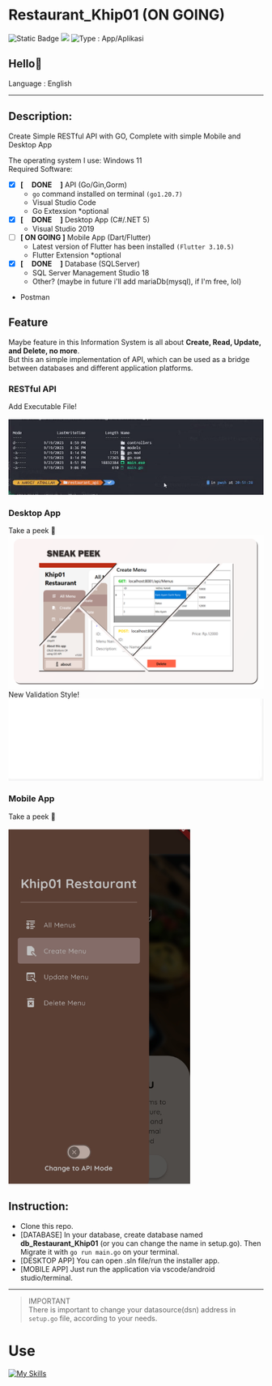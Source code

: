 # Restaurant_Khip01 (ON GOING)

<img alt="Static Badge" src="https://img.shields.io/badge/Type-Tool%2FAlat (API)-blue?style=flat&color=cyan"> ![](https://img.shields.io/badge/Type-Desktop%20App%2FAplikasi%20Desktop-purple) <img src="https://img.shields.io/badge/Type-Mobile App%2FAplikasi Mobile-green" alt="Type : App/Aplikasi">

## Hello👋

Language : English

---

## Description:
Create Simple RESTful API with GO, Complete with simple Mobile and Desktop App

The operating system I use: Windows 11\
Required Software:

- [x]  **[&nbsp;&nbsp;&nbsp;&nbsp; DONE &nbsp;&nbsp;&nbsp;&nbsp;]** API (Go/Gin,Gorm)
    - ```go``` command installed on terminal ```(go1.20.7)```
    - Visual Studio Code
    - Go Extexsion *optional
- [x]  **[&nbsp;&nbsp;&nbsp;&nbsp; DONE &nbsp;&nbsp;&nbsp;&nbsp;]** Desktop App (C#/.NET 5) 
    - Visual Studio 2019
- [ ] **[ ON GOING ]** Mobile App (Dart/Flutter) 
    - Latest version of Flutter has been installed ```(Flutter 3.10.5)```
    - Flutter Extension *optional
- [x] **[&nbsp;&nbsp;&nbsp;&nbsp; DONE &nbsp;&nbsp;&nbsp;&nbsp;]** Database (SQLServer) 
    - SQL Server Management Studio 18
    - Other? (maybe in future i'll add mariaDb(mysql), if I'm free, lol)
- Postman

## Feature
Maybe feature in this Information System is all about **Create, Read, Update, and Delete, no more**. <br>
But this an simple implementation of API, which can be used as a bridge between databases and different application platforms.

### RESTful API
Add Executable File! <br><br>
![](https://github.com/Khip01/Restaurant_Khip01/blob/main/src/API_Go.gif)

### Desktop App 
Take a peek 👀 <br>
![](https://github.com/Khip01/Restaurant_Khip01/blob/main/src/Desktop-App_Sneak-Peek.png) <br>
New Validation Style! <br>
![](https://github.com/Khip01/Restaurant_Khip01/blob/main/src/desktop_validator.gif) <br>

### Mobile App
Take a peek 👀 <br>
![]() <br>
<img src="https://github.com/Khip01/Restaurant_Khip01/blob/main/src/Mobile-App_Sneak-Peek.jpg" alt="Mobile-App_Sneak-Peek" height="700"/>

## Instruction:
- Clone this repo.
- [DATABASE] In your database, create database named  **db_Restaurant_Khip01** (or you can change the name in setup.go). Then Migrate it with ```go run main.go``` on your terminal.
- [DESKTOP APP] You can open .sln file/run the installer app.
- [MOBILE APP] Just run the application via vscode/android studio/terminal.

---

> IMPORTANT \
> There is important to change your datasource(dsn) address in ```setup.go``` file, according to your needs. 

# Use
[![My Skills](https://skillicons.dev/icons?i=go,vscode,cs,dotnet,visualstudio,dart,flutter,androidstudio)](https://github.com/Khip01)
